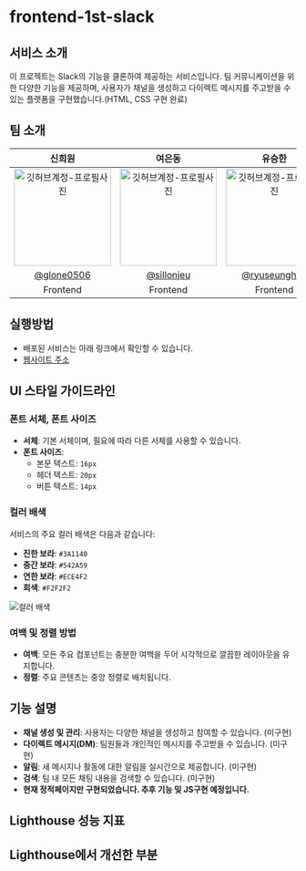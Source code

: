 # frontend-1st-slack

## 서비스 소개
이 프로젝트는 Slack의 기능을 클론하여 제공하는 서비스입니다. 팀 커뮤니케이션을 위한 다양한 기능을 제공하며, 사용자가 채널을 생성하고 다이렉트 메시지를 주고받을 수 있는 플랫폼을 구현했습니다.(HTML, CSS 구현 완료)

## 팀 소개
|      신희원       |          여은동         |       유승한        |                                                                                            
| :------------------------------------------------------------------------------: | :---------------------------------------------------------------------------------------------------------------------------------------------------: | :---------------------------------------------------------------------------------------------------------------------------------------------------------------------------------------------------: |
|   <img src="https://avatars.githubusercontent.com/u/104755384?v=4" width="170" alt="깃허브계정-프로필사진"> |                 <img src="https://avatars.githubusercontent.com/u/59414536?v=4" width="170" alt="깃허브계정-프로필사진">   |                 <img src="https://avatars.githubusercontent.com/u/106146847?v=4" width="170" alt="깃허브계정-프로필사진">  |
|   [@glone0506](https://github.com/glone0506)   |    [@sillonjeu](https://github.com/sillonjeu)  | [@ryuseunghan](https://github.com/ryuseunghan)  |
| Frontend | Frontend | Frontend |

## 실행방법
- 배포된 서비스는 아래 링크에서 확인할 수 있습니다.
- [웹사이트 주소]([https://woorifisa-service-dev-4th.github.io/frontend-1st-slack/](https://woorifisa-service-dev-4th.github.io/frontend-1st-slack/src/main-page.html))

## UI 스타일 가이드라인

### 폰트 서체, 폰트 사이즈
- **서체**: 기본 서체이며, 필요에 따라 다른 서체를 사용할 수 있습니다.
- **폰트 사이즈**: 
  - 본문 텍스트: `16px`
  - 헤더 텍스트: `20px`
  - 버튼 텍스트: `14px`

### 컬러 배색
서비스의 주요 컬러 배색은 다음과 같습니다:
- **진한 보라**: `#3A1140`
- **중간 보라**: `#542A59`
- **연한 보라**: `#ECE4F2`
- **회색**: `#F2F2F2`

![컬러 배색](https://github.com/user-attachments/assets/6776a4bc-e041-4422-abce-6ff101ad8433)

### 여백 및 정렬 방법
- **여백**: 모든 주요 컴포넌트는 충분한 여백을 두어 시각적으로 깔끔한 레이아웃을 유지합니다.
- **정렬**: 주요 콘텐츠는 중앙 정렬로 배치됩니다.

## 기능 설명

- **채널 생성 및 관리**: 사용자는 다양한 채널을 생성하고 참여할 수 있습니다. (미구현)
- **다이렉트 메시지(DM)**: 팀원들과 개인적인 메시지를 주고받을 수 있습니다. (미구현)
- **알림**: 새 메시지나 활동에 대한 알림을 실시간으로 제공합니다. (미구현)
- **검색**: 팀 내 모든 채팅 내용을 검색할 수 있습니다. (미구현)
- **현재 정적페이지만 구현되었습니다. 추후 기능 및 JS구현 예정입니다.**

## Lighthouse 성능 지표
## Lighthouse에서 개선한 부분
